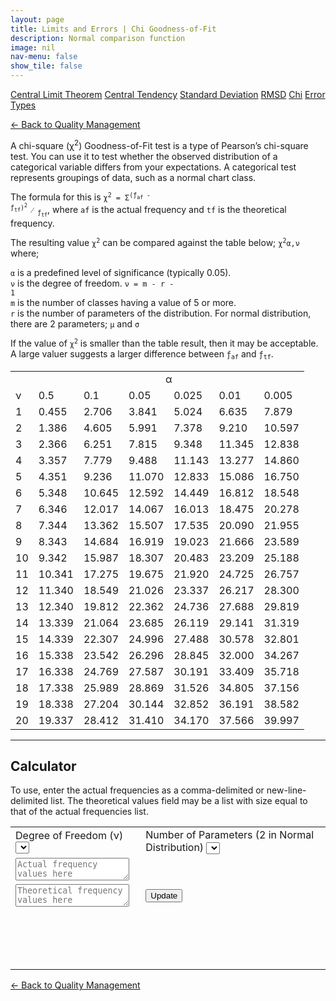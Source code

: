 ```yaml
---
layout: page
title: Limits and Errors | Chi Goodness-of-Fit
description: Normal comparison function
image: nil
nav-menu: false
show_tile: false
---
```


<a href="central-limit-theorem.html" class="button small">Central Limit Theorem</a>
<a href="central-tendency.html" class="button small">Central Tendency</a>
<a href="standard-deviation.html" class="button small">Standard Deviation</a>
<a href="rmsd.html" class="button small">RMSD</a>
<a href="chi.html" class="button special small">Chi</a>
<a href="error-types.html" class="button small">Error Types</a>

<script src="../../assets/js/spc.js"></script>
<script src="../../assets/js/chi.js"></script>

<a href="/quality-management">&#x2190; Back to Quality Management</a>

A chi-square (&chi;<sup>2</sup>) Goodness-of-Fit test is a type of Pearson’s chi-square test. You can use it to test whether the observed distribution of a categorical variable differs from your expectations. A categorical test represents groupings of data, such as a normal chart class.

The formula for this is <code>&chi;<sup>2</sup> = &Sigma;<sup>(&fnof;<sub>af</sub> - &fnof;<sub>tf</sub>)<sup>2</sup></sup> &frasl; <sub>&fnof;<sub>tf</sub></sub></code>, where <code>af</code> is the actual frequency and <code>tf</code> is the theoretical frequency.

The resulting value <code>&chi;<sup>2</sup></code> can be compared against the table below; <code>&chi;<sup>2</sup>&alpha;,&nu;</code> where;

<code>&alpha;</code> is a predefined level of significance (typically 0.05).<br />
<code>&nu;</code> is the degree of freedom. <code>&nu; = m - r - 1</code><br />
<code>m</code> is the number of classes having a value of 5 or more.<br />
<code>r</code> is the number of parameters of the distribution. For normal distribution, there are 2 parameters; <code>&micro;</code> and <code>&sigma;</code>

If the value of <code>&chi;<sup>2</sup></code> is smaller than the table result, then it may be acceptable. A large valuer suggests a larger difference between <code>&fnof;<sub>af</sub></code> and <code>&fnof;<sub>tf</sub></code>.

<table>
  <th>
    <td colspan="7" style="text-align: center;">&alpha;</td>
  </th>
  <tr>
    <td>&nu;</td>
    <td>0.5</td>
    <td>0.1</td>
    <td>0.05</td>
    <td>0.025</td>
    <td>0.01</td>
    <td>0.005</td>
  </tr>
  <tr>
    <td>1</td>
    <td>0.455</td>
    <td>2.706</td>
    <td>3.841</td>
    <td>5.024</td>
    <td>6.635</td>
    <td>7.879</td>
  </tr>
  <tr>
    <td>2</td>
    <td>1.386</td>
    <td>4.605</td>
    <td>5.991</td>
    <td>7.378</td>
    <td>9.210</td>
    <td>10.597</td>
  </tr>
  <tr>
    <td>3</td>
    <td>2.366</td>
    <td>6.251</td>
    <td>7.815</td>
    <td>9.348</td>
    <td>11.345</td>
    <td>12.838</td>
  </tr>
  <tr>
    <td>4</td>
    <td>3.357</td>
    <td>7.779</td>
    <td>9.488</td>
    <td>11.143</td>
    <td>13.277</td>
    <td>14.860</td>
  </tr>
  <tr>
    <td>5</td>
    <td>4.351</td>
    <td>9.236</td>
    <td>11.070</td>
    <td>12.833</td>
    <td>15.086</td>
    <td>16.750</td>
  </tr>
  <tr>
    <td>6</td>
    <td>5.348</td>
    <td>10.645</td>
    <td>12.592</td>
    <td>14.449</td>
    <td>16.812</td>
    <td>18.548</td>
  </tr>
  <tr>
    <td>7</td>
    <td>6.346</td>
    <td>12.017</td>
    <td>14.067</td>
    <td>16.013</td>
    <td>18.475</td>
    <td>20.278</td>
  </tr>
  <tr>
    <td>8</td>
    <td>7.344</td>
    <td>13.362</td>
    <td>15.507</td>
    <td>17.535</td>
    <td>20.090</td>
    <td>21.955</td>
  </tr>
  <tr>
    <td>9</td>
    <td>8.343</td>
    <td>14.684</td>
    <td>16.919</td>
    <td>19.023</td>
    <td>21.666</td>
    <td>23.589</td>
  </tr>
  <tr>
    <td>10</td>
    <td>9.342</td>
    <td>15.987</td>
    <td>18.307</td>
    <td>20.483</td>
    <td>23.209</td>
    <td>25.188</td>
  </tr>
  <tr>
    <td>11</td>
    <td>10.341</td>
    <td>17.275</td>
    <td>19.675</td>
    <td>21.920</td>
    <td>24.725</td>
    <td>26.757</td>
  </tr>
  <tr>
    <td>12</td>
    <td>11.340</td>
    <td>18.549</td>
    <td>21.026</td>
    <td>23.337</td>
    <td>26.217</td>
    <td>28.300</td>
  </tr>
  <tr>
    <td>13</td>
    <td>12.340</td>
    <td>19.812</td>
    <td>22.362</td>
    <td>24.736</td>
    <td>27.688</td>
    <td>29.819</td>
  </tr>
  <tr>
    <td>14</td>
    <td>13.339</td>
    <td>21.064</td>
    <td>23.685</td>
    <td>26.119</td>
    <td>29.141</td>
    <td>31.319</td>
  </tr>
  <tr>
    <td>15</td>
    <td>14.339</td>
    <td>22.307</td>
    <td>24.996</td>
    <td>27.488</td>
    <td>30.578</td>
    <td>32.801</td>
  </tr>
  <tr>
    <td>16</td>
    <td>15.338</td>
    <td>23.542</td>
    <td>26.296</td>
    <td>28.845</td>
    <td>32.000</td>
    <td>34.267</td>
  </tr>
  <tr>
    <td>17</td>
    <td>16.338</td>
    <td>24.769</td>
    <td>27.587</td>
    <td>30.191</td>
    <td>33.409</td>
    <td>35.718</td>
  </tr>
  <tr>
    <td>18</td>
    <td>17.338</td>
    <td>25.989</td>
    <td>28.869</td>
    <td>31.526</td>
    <td>34.805</td>
    <td>37.156</td>
  </tr>
  <tr>
    <td>19</td>
    <td>18.338</td>
    <td>27.204</td>
    <td>30.144</td>
    <td>32.852</td>
    <td>36.191</td>
    <td>38.582</td>
  </tr>
  <tr>
    <td>20</td>
    <td>19.337</td>
    <td>28.412</td>
    <td>31.410</td>
    <td>34.170</td>
    <td>37.566</td>
    <td>39.997</td>
  </tr>
</table>

----

## Calculator

To use, enter the actual frequencies as a comma-delimited or new-line-delimited list. The theoretical values field may be a list with size equal to that of the actual frequencies list.

<table>
  <tr>
    <td colspan="3">
      Degree of Freedom (&nu;)
      <select id="data-nu"></select>
    </td>
    <td colspan="3">
      Number of Parameters (2 in Normal Distribution)
      <select id="data-param"></select>
    </td>
  </tr>
  <tr>
    <td colspan="6">
      <textarea id="data-act" onchange="update();" placeholder="Actual frequency values here"></textarea>
    </td>
  </tr>
  <tr>
    <td colspan="5">
      <textarea id="data-the" onchange="update();" placeholder="Theoretical frequency values here"></textarea>
    </td>
    <td colspan="1" style="max-width: 100px;">
      <button onclick="update();">Update</button>
    </td>
  </tr>
  <tr>
    <td colspan="6">
      <div style="min-height: 50px; max-width: 1400px; padding: 20px; overflow-x: scroll; display: flex; flex-wrap: no-wrap;">
        <div id="result" style="display: inline-block; flex: 0 0 auto;"></div>
      </div>
    </td>
  </tr>
</table>

<a href="/quality-management">&#x2190; Back to Quality Management</a>